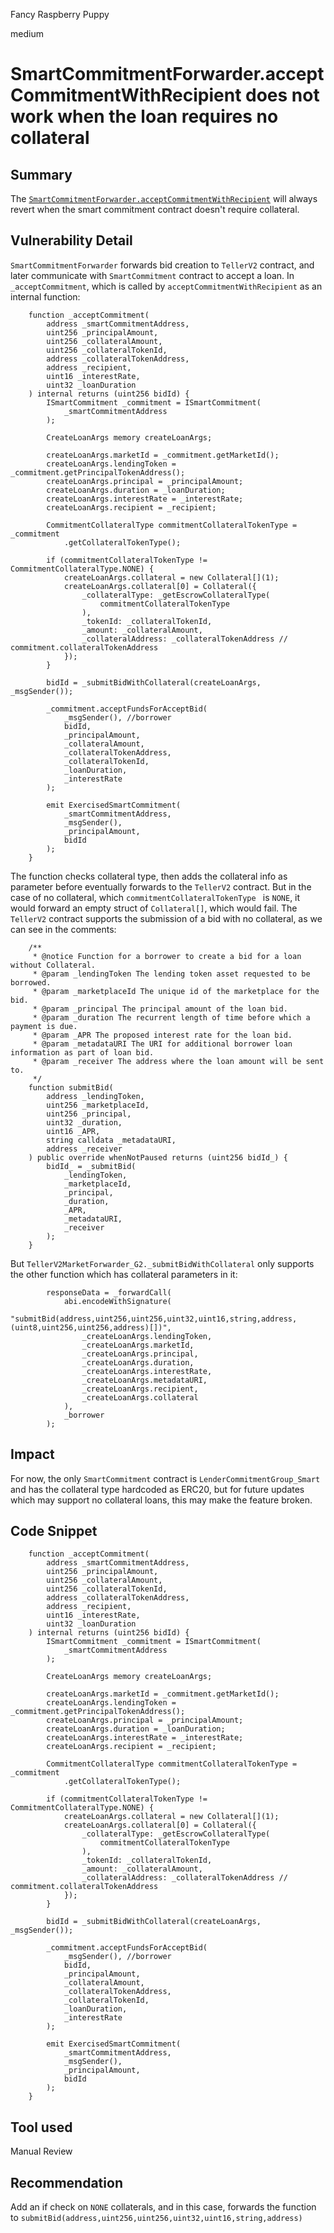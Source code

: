 Fancy Raspberry Puppy

medium

# SmartCommitmentForwarder.acceptCommitmentWithRecipient does not work when the loan requires no collateral

## Summary
The [`SmartCommitmentForwarder.acceptCommitmentWithRecipient`](https://github.com/sherlock-audit/2024-04-teller-finance/blob/main/teller-protocol-v2-audit-2024/packages/contracts/contracts/LenderCommitmentForwarder/SmartCommitmentForwarder.sol#L38C14-L38C43) will always revert when the smart commitment contract doesn't require collateral. 

## Vulnerability Detail
`SmartCommitmentForwarder` forwards bid creation to `TellerV2` contract, and later communicate with `SmartCommitment` contract to accept a loan. In `_acceptCommitment`, which is called by  `acceptCommitmentWithRecipient` as an internal function:

```solidity
    function _acceptCommitment(
        address _smartCommitmentAddress,
        uint256 _principalAmount,
        uint256 _collateralAmount,
        uint256 _collateralTokenId,
        address _collateralTokenAddress,
        address _recipient,
        uint16 _interestRate,
        uint32 _loanDuration
    ) internal returns (uint256 bidId) {
        ISmartCommitment _commitment = ISmartCommitment(
            _smartCommitmentAddress
        );

        CreateLoanArgs memory createLoanArgs;

        createLoanArgs.marketId = _commitment.getMarketId();
        createLoanArgs.lendingToken = _commitment.getPrincipalTokenAddress();
        createLoanArgs.principal = _principalAmount;
        createLoanArgs.duration = _loanDuration;
        createLoanArgs.interestRate = _interestRate;
        createLoanArgs.recipient = _recipient;

        CommitmentCollateralType commitmentCollateralTokenType = _commitment
            .getCollateralTokenType();

        if (commitmentCollateralTokenType != CommitmentCollateralType.NONE) {
            createLoanArgs.collateral = new Collateral[](1);
            createLoanArgs.collateral[0] = Collateral({
                _collateralType: _getEscrowCollateralType(
                    commitmentCollateralTokenType
                ),
                _tokenId: _collateralTokenId,
                _amount: _collateralAmount,
                _collateralAddress: _collateralTokenAddress // commitment.collateralTokenAddress
            });
        }

        bidId = _submitBidWithCollateral(createLoanArgs, _msgSender());

        _commitment.acceptFundsForAcceptBid(
            _msgSender(), //borrower
            bidId,
            _principalAmount,
            _collateralAmount,
            _collateralTokenAddress,
            _collateralTokenId,
            _loanDuration,
            _interestRate
        );

        emit ExercisedSmartCommitment(
            _smartCommitmentAddress,
            _msgSender(),
            _principalAmount,
            bidId
        );
    }
```

The function checks collateral type, then adds the collateral info as parameter before eventually forwards to the `TellerV2` contract. But in the case of no collateral, which `commitmentCollateralTokenType ` is `NONE`, it would forward an empty struct of `Collateral[]`, which would fail. The `TellerV2` contract supports the submission of a bid with no collateral, as we can see in the comments:

```solidity
    /**
     * @notice Function for a borrower to create a bid for a loan without Collateral.
     * @param _lendingToken The lending token asset requested to be borrowed.
     * @param _marketplaceId The unique id of the marketplace for the bid.
     * @param _principal The principal amount of the loan bid.
     * @param _duration The recurrent length of time before which a payment is due.
     * @param _APR The proposed interest rate for the loan bid.
     * @param _metadataURI The URI for additional borrower loan information as part of loan bid.
     * @param _receiver The address where the loan amount will be sent to.
     */
    function submitBid(
        address _lendingToken,
        uint256 _marketplaceId,
        uint256 _principal,
        uint32 _duration,
        uint16 _APR,
        string calldata _metadataURI,
        address _receiver
    ) public override whenNotPaused returns (uint256 bidId_) {
        bidId_ = _submitBid(
            _lendingToken,
            _marketplaceId,
            _principal,
            _duration,
            _APR,
            _metadataURI,
            _receiver
        );
    }
```

But `TellerV2MarketForwarder_G2._submitBidWithCollateral` only supports the other function which has collateral parameters in it:

```solidity
        responseData = _forwardCall(
            abi.encodeWithSignature(
                "submitBid(address,uint256,uint256,uint32,uint16,string,address,(uint8,uint256,uint256,address)[])",
                _createLoanArgs.lendingToken,
                _createLoanArgs.marketId,
                _createLoanArgs.principal,
                _createLoanArgs.duration,
                _createLoanArgs.interestRate,
                _createLoanArgs.metadataURI,
                _createLoanArgs.recipient,
                _createLoanArgs.collateral
            ),
            _borrower
        );
```

## Impact
For now, the only `SmartCommitment` contract is `LenderCommitmentGroup_Smart` and has the collateral type hardcoded as ERC20, but for future updates which may support no collateral loans, this may make the feature broken.

## Code Snippet
```solidity
    function _acceptCommitment(
        address _smartCommitmentAddress,
        uint256 _principalAmount,
        uint256 _collateralAmount,
        uint256 _collateralTokenId,
        address _collateralTokenAddress,
        address _recipient,
        uint16 _interestRate,
        uint32 _loanDuration
    ) internal returns (uint256 bidId) {
        ISmartCommitment _commitment = ISmartCommitment(
            _smartCommitmentAddress
        );

        CreateLoanArgs memory createLoanArgs;

        createLoanArgs.marketId = _commitment.getMarketId();
        createLoanArgs.lendingToken = _commitment.getPrincipalTokenAddress();
        createLoanArgs.principal = _principalAmount;
        createLoanArgs.duration = _loanDuration;
        createLoanArgs.interestRate = _interestRate;
        createLoanArgs.recipient = _recipient;

        CommitmentCollateralType commitmentCollateralTokenType = _commitment
            .getCollateralTokenType();

        if (commitmentCollateralTokenType != CommitmentCollateralType.NONE) {
            createLoanArgs.collateral = new Collateral[](1);
            createLoanArgs.collateral[0] = Collateral({
                _collateralType: _getEscrowCollateralType(
                    commitmentCollateralTokenType
                ),
                _tokenId: _collateralTokenId,
                _amount: _collateralAmount,
                _collateralAddress: _collateralTokenAddress // commitment.collateralTokenAddress
            });
        }

        bidId = _submitBidWithCollateral(createLoanArgs, _msgSender());

        _commitment.acceptFundsForAcceptBid(
            _msgSender(), //borrower
            bidId,
            _principalAmount,
            _collateralAmount,
            _collateralTokenAddress,
            _collateralTokenId,
            _loanDuration,
            _interestRate
        );

        emit ExercisedSmartCommitment(
            _smartCommitmentAddress,
            _msgSender(),
            _principalAmount,
            bidId
        );
    }
```

## Tool used

Manual Review

## Recommendation
Add an if check on `NONE` collaterals, and in this case, forwards the function to `submitBid(address,uint256,uint256,uint32,uint16,string,address)`
